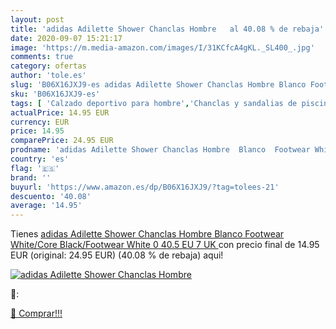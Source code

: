 ```yaml
---
layout: post
title: 'adidas Adilette Shower Chanclas Hombre   al 40.08 % de rebaja'
date: 2020-09-07 15:21:17
image: 'https://m.media-amazon.com/images/I/31KCfcA4gKL._SL400_.jpg'
comments: true
category: ofertas
author: 'tole.es'
slug: 'B06X16JXJ9-es adidas Adilette Shower Chanclas Hombre Blanco Footwear...'
sku: 'B06X16JXJ9-es'
tags: [ 'Calzado deportivo para hombre','Chanclas y sandalias de piscina para hombre','Sandalias de vestir para hombre','Zapatillas y calzado deportivo para hombre','Zapatos','Zapatos para hombre','Zapatos y complementos','chanclas', ]
actualPrice: 14.95 EUR
currency: EUR
price: 14.95
comparePrice: 24.95 EUR
prodname: 'adidas Adilette Shower Chanclas Hombre  Blanco  Footwear White/Core Black/Footwear White 0   40.5 EU  7 UK '
country: 'es'
flag: '🇪🇸'
brand: ''
buyurl: 'https://www.amazon.es/dp/B06X16JXJ9/?tag=tolees-21'
descuento: '40.08'
average: '14.95'
---
```


Tienes [adidas Adilette Shower Chanclas Hombre  Blanco  Footwear White/Core Black/Footwear White 0   40.5 EU  7 UK ](https://www.amazon.es/dp/B06X16JXJ9/?tag=tolees-21) con precio final de  14.95 EUR (original: 24.95 EUR) (40.08 %  de rebaja) aqui!

[![adidas Adilette Shower Chanclas Hombre  ](https://m.media-amazon.com/images/I/31KCfcA4gKL._SL400_.jpg)](https://www.amazon.es/dp/B06X16JXJ9/?tag=tolees-21)

🔎:


[🛒 Comprar!!!](https://www.amazon.es/dp/B06X16JXJ9/?tag=tolees-21)
